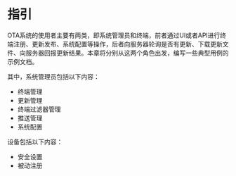 # 指引

OTA系统的使用者主要有两类，即系统管理员和终端，前者通过UI或者API进行终端注册、更新发布、系统配置等操作，后者向服务器轮询是否有更新、下载更新文件、向服务器回报更新结果。本章将分别从这两个角色出发，编写一些典型用例的示例文档。

其中，系统管理员包括以下内容：

* 终端管理
* 更新管理
* 终端过滤器管理
* 推送管理
* 系统配置

设备包括以下内容：

* 安全设置
* 被动注册




